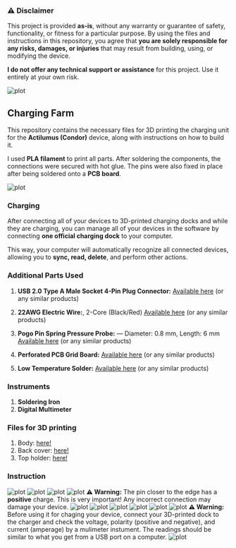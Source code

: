 ### ⚠️ Disclaimer

This project is provided **as-is**, without any warranty or guarantee of safety, functionality, or fitness for a particular purpose. By using the files and instructions in this repository, you agree that **you are solely responsible for any risks, damages, or injuries** that may result from building, using, or modifying the device.

**I do not offer any technical support or assistance** for this project. Use it entirely at your own risk.


![plot](./images/Image.jpeg)
## Charging Farm
This repository contains the necessary files for 3D printing the charging unit for the **Actilumus (Condor)** device, along with instructions on how to build it.

I used **PLA filament** to print all parts. After soldering the components, the connections were secured with hot glue. The pins were also fixed in place after being soldered onto a **PCB board**.


![plot](./images/Charging.jpg)

### **Charging**

After connecting all of your devices to 3D-printed charging docks and while they are charging, you can manage all of your devices in the software by connecting **one official charging dock** to your computer.

This way, your computer will automatically recognize all connected devices, allowing you to **sync, read, delete**, and perform other actions.


### Additional Parts Used

1. **USB 2.0 Type A Male Socket 4-Pin Plug Connector:**
   [Available here](https://www.amazon.de/dp/B077P1PGGN?ref=ppx_yo2ov_dt_b_fed_asin_title) (or any similar products)

2. **22AWG Electric Wire:**, 2-Core (Black/Red)
   [Available here](https://www.amazon.de/dp/B0BG54KWG2?ref=ppx_yo2ov_dt_b_fed_asin_title) (or any similar products)

3. **Pogo Pin Spring Pressure Probe:** — Diameter: 0.8 mm, Length: 6 mm
   [Available here](https://www.amazon.de/dp/B07WP196KW?ref=ppx_yo2ov_dt_b_fed_asin_title) (or any similar products)

4. **Perforated PCB Grid Board:**
   [Available here](https://www.amazon.de/-/en/AZDelivery-Board-Perforated-Grid-Book/dp/B078HV79XX?th=1) (or any similar products)

5. **Low Temperature Solder:** [Available here](https://www.amazon.de/-/en/Temperature-Sn42-Bi58-0-8mm-50g/dp/B0CJHQ89T1?th=1) (or any similar products)

### Instruments
1. **Soldering Iron**
2. **Digital Multimeter**

### Files for 3D printing
1. Body: [here!](3D_printing_files/Charging_Port.stl)
2. Back cover: [here!](3D_printing_files/Charging_Port_lead.stl)
3. Top holder: [here!](3D_printing_files/Charging_PortLow.stl)

### Instruction
![plot](./images/1.png)
![plot](./images/2.png)
![plot](./images/3.png)
![plot](./images/4.png)
**⚠️ Warning:** The pin closer to the edge has a **positive** charge. This is very important! Any incorrect connection may damage your device.
![plot](./images/5.png)
![plot](./images/6.png)
![plot](./images/7.png)
![plot](./images/8.png)
![plot](./images/9.png)
![plot](./images/10.png)
**⚠️ Warning:** Before using it for chaging your device, connect your 3D-printed dock to the charger and check the voltage, polarity (positive and negative), and current (amperage) by a mulimeter instument. The readings should be similar to what you get from a USB port on a computer.
![plot](./images/11.png)


